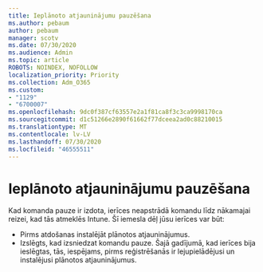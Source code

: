 ```yaml
---
title: Ieplānoto atjauninājumu pauzēšana
ms.author: pebaum
author: pebaum
manager: scotv
ms.date: 07/30/2020
ms.audience: Admin
ms.topic: article
ROBOTS: NOINDEX, NOFOLLOW
localization_priority: Priority
ms.collection: Adm_O365
ms.custom:
- "1129"
- "6700007"
ms.openlocfilehash: 9dc0f387cf63557e2a1f81ca8f3c3ca9998170ca
ms.sourcegitcommit: d1c51266e2890f61662f77dceea2ad0c88210015
ms.translationtype: MT
ms.contentlocale: lv-LV
ms.lasthandoff: 07/30/2020
ms.locfileid: "46555511"
---
```

# <a name="pausing-scheduled-updates"></a>Ieplānoto atjauninājumu pauzēšana

Kad komanda pauze ir izdota, ierīces neapstrādā komandu līdz nākamajai reizei, kad tās atmeklēs Intune. Šī iemesla dēļ jūsu ierīces var būt:

- Pirms atdošanas instalējāt plānotos atjauninājumus.
- Izslēgts, kad izsniedzat komandu pauze. Šajā gadījumā, kad ierīces bija ieslēgtas, tās, iespējams, pirms reģistrēšanās ir lejupielādējusi un instalējusi plānotos atjauninājumus.